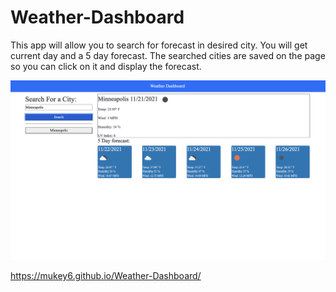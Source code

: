 # Weather-Dashboard

This app will allow you to search for forecast in desired city. You will get current day and a 5 day forecast. The searched cities are saved on the page so you can click on it and display the forecast.

![Weather Dashboard](./assets/images/weather.png)

https://mukey6.github.io/Weather-Dashboard/
